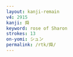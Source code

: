 ```yaml
---
layout: kanji-remain
v4: 2915
kanji: 舜
keyword: rose of Sharon
strokes: 13
on-yomi: シュン
permalink: /rtk/舜/
---
```






